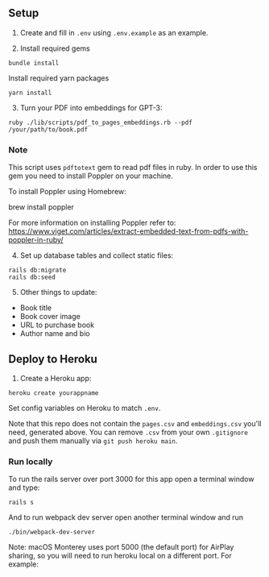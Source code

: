 ## Setup

1. Create and fill in `.env` using `.env.example` as an example.

2. Install required gems

```
bundle install
```

Install required yarn packages

```
yarn install
```

3. Turn your PDF into embeddings for GPT-3:

```
ruby ./lib/scripts/pdf_to_pages_embeddings.rb --pdf /your/path/to/book.pdf
```

### Note

This script uses `pdftotext` gem to read pdf files in ruby. In order to use this
gem you need to install Poppler on your machine.

To install Poppler using Homebrew:

brew install poppler

For more information on installing Poppler refer to:
https://www.viget.com/articles/extract-embedded-text-from-pdfs-with-poppler-in-ruby/

4. Set up database tables and collect static files:

```
rails db:migrate
rails db:seed
```

5. Other things to update:

- Book title
- Book cover image
- URL to purchase book
- Author name and bio

## Deploy to Heroku

1. Create a Heroku app:

```
heroku create yourappname
```

Set config variables on Heroku to match `.env`.

Note that this repo does not contain the `pages.csv` and `embeddings.csv` you'll need, generated above. You can remove `.csv` from your own `.gitignore` and push them manually via `git push heroku main`.

### Run locally

To run the rails server over port 3000 for this app open a terminal window and type:

```
rails s
```

And to run webpack dev server open another terminal window and run

```
./bin/webpack-dev-server
```

Note: macOS Monterey uses port 5000 (the default port) for AirPlay sharing, so you will need to run heroku local on a different port. For example:

